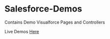 # Salesforce-Demos

Contains Demo Visualforce Pages and Controllers 

Live Demos [Here](http://minerva18-developer-edition.ap2.force.com/Demos)
